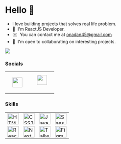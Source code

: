 # Hello 👋

- I love building projects that solves real life problem.
- 🧠  I'm ReactJS Developer.
- ✉️  You can contact me at [onadan45@gmail.com](mailto:onadan45@gmail.com)
- 🤝  I'm open to collaborating on interesting projects.

<a href="https://www.twitter.com/1DanielOnaolapo" target="_blank" rel="noreferrer"><img
src="https://img.shields.io/twitter/follow/1DanielOnaolapo?logo=twitter&style=for-the-badge&color=0891b2&labelColor=1c1917"
/></a>

### Socials

<table>
<tr>
<td>
<a href="https://www.linkedin.com/in/daniel-onaolapo" target="_blank" rel="noreferrer"><img src="https://raw.githubusercontent.com/danielcranney/readme-generator/main/public/icons/socials/linkedin.svg" width="32" height="32" style="padding: .5rem 1rem;"/></a>
</td>
<td>
<a href="https://www.twitter.com/1DanielOnaolapo" target="_blank" rel="noreferrer"><img src="https://raw.githubusercontent.com/danielcranney/readme-generator/main/public/icons/socials/twitter.svg" width="32" height="32" style="padding: .5rem 1rem;"/></a></p>
</td>
</tr>
</table>

### Skills

<table>
<tr>
<td>
<a href="https://developer.mozilla.org/en-US/docs/Glossary/HTML5" target="_blank" rel="noreferrer"><img src="https://raw.githubusercontent.com/danielcranney/readme-generator/main/public/icons/skills/html5-colored.svg" width="36" height="36" alt="HTML5" /></a>
</td>
<td>
<a href="https://www.w3.org/TR/CSS/#css" target="_blank" rel="noreferrer"><img src="https://raw.githubusercontent.com/danielcranney/readme-generator/main/public/icons/skills/css3-colored.svg" width="36" height="36" alt="CSS3" /></a>
</td>
<td>
<a href="https://developer.mozilla.org/en-US/docs/Web/JavaScript" target="_blank" rel="noreferrer"><img src="https://raw.githubusercontent.com/danielcranney/readme-generator/main/public/icons/skills/javascript-colored.svg" width="36" height="36" alt="JavaScript" /></a>
</td>
<td>
<a href="https://sass-lang.com/" target="_blank" rel="noreferrer"><img src="https://raw.githubusercontent.com/danielcranney/readme-generator/main/public/icons/skills/sass-colored.svg" width="36" height="36" alt="Sass" /></a>
</td>
</tr>
<tr>
<td>
<a href="https://reactjs.org/" target="_blank" rel="noreferrer"><img src="https://raw.githubusercontent.com/danielcranney/readme-generator/main/public/icons/skills/react-colored.svg" width="36" height="36" alt="React" /></a>
</td>
<td>
<a href="https://nextjs.org/docs" target="_blank" rel="noreferrer"><img src="https://raw.githubusercontent.com/danielcranney/readme-generator/main/public/icons/skills/nextjs-colored.svg" width="36" height="36" alt="NextJs" /></a>
</td>
<td>
<a href="https://tailwindcss.com/" target="_blank" rel="noreferrer"><img src="https://raw.githubusercontent.com/danielcranney/readme-generator/main/public/icons/skills/tailwindcss-colored.svg" width="36" height="36" alt="TailwindCSS" /></a>
</td>
<td>
<a href="https://www.figma.com/" target="_blank" rel="noreferrer"><img src="https://raw.githubusercontent.com/danielcranney/readme-generator/main/public/icons/skills/figma-colored.svg" width="36" height="36" alt="Figma" /></a>
</td>
</tr>
</table>
